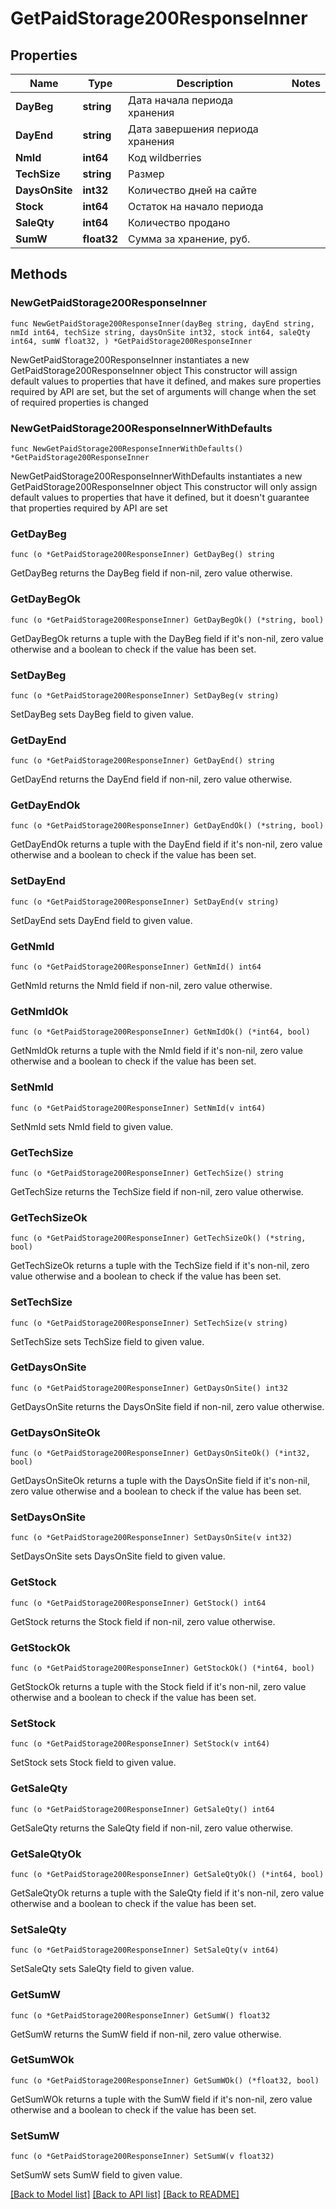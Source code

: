 # GetPaidStorage200ResponseInner

## Properties

Name | Type | Description | Notes
------------ | ------------- | ------------- | -------------
**DayBeg** | **string** | Дата начала периода хранения | 
**DayEnd** | **string** | Дата завершения периода хранения | 
**NmId** | **int64** | Код wildberries | 
**TechSize** | **string** | Размер | 
**DaysOnSite** | **int32** | Количество дней на сайте | 
**Stock** | **int64** | Остаток на начало периода | 
**SaleQty** | **int64** | Количество продано | 
**SumW** | **float32** | Сумма за хранение, руб. | 

## Methods

### NewGetPaidStorage200ResponseInner

`func NewGetPaidStorage200ResponseInner(dayBeg string, dayEnd string, nmId int64, techSize string, daysOnSite int32, stock int64, saleQty int64, sumW float32, ) *GetPaidStorage200ResponseInner`

NewGetPaidStorage200ResponseInner instantiates a new GetPaidStorage200ResponseInner object
This constructor will assign default values to properties that have it defined,
and makes sure properties required by API are set, but the set of arguments
will change when the set of required properties is changed

### NewGetPaidStorage200ResponseInnerWithDefaults

`func NewGetPaidStorage200ResponseInnerWithDefaults() *GetPaidStorage200ResponseInner`

NewGetPaidStorage200ResponseInnerWithDefaults instantiates a new GetPaidStorage200ResponseInner object
This constructor will only assign default values to properties that have it defined,
but it doesn't guarantee that properties required by API are set

### GetDayBeg

`func (o *GetPaidStorage200ResponseInner) GetDayBeg() string`

GetDayBeg returns the DayBeg field if non-nil, zero value otherwise.

### GetDayBegOk

`func (o *GetPaidStorage200ResponseInner) GetDayBegOk() (*string, bool)`

GetDayBegOk returns a tuple with the DayBeg field if it's non-nil, zero value otherwise
and a boolean to check if the value has been set.

### SetDayBeg

`func (o *GetPaidStorage200ResponseInner) SetDayBeg(v string)`

SetDayBeg sets DayBeg field to given value.


### GetDayEnd

`func (o *GetPaidStorage200ResponseInner) GetDayEnd() string`

GetDayEnd returns the DayEnd field if non-nil, zero value otherwise.

### GetDayEndOk

`func (o *GetPaidStorage200ResponseInner) GetDayEndOk() (*string, bool)`

GetDayEndOk returns a tuple with the DayEnd field if it's non-nil, zero value otherwise
and a boolean to check if the value has been set.

### SetDayEnd

`func (o *GetPaidStorage200ResponseInner) SetDayEnd(v string)`

SetDayEnd sets DayEnd field to given value.


### GetNmId

`func (o *GetPaidStorage200ResponseInner) GetNmId() int64`

GetNmId returns the NmId field if non-nil, zero value otherwise.

### GetNmIdOk

`func (o *GetPaidStorage200ResponseInner) GetNmIdOk() (*int64, bool)`

GetNmIdOk returns a tuple with the NmId field if it's non-nil, zero value otherwise
and a boolean to check if the value has been set.

### SetNmId

`func (o *GetPaidStorage200ResponseInner) SetNmId(v int64)`

SetNmId sets NmId field to given value.


### GetTechSize

`func (o *GetPaidStorage200ResponseInner) GetTechSize() string`

GetTechSize returns the TechSize field if non-nil, zero value otherwise.

### GetTechSizeOk

`func (o *GetPaidStorage200ResponseInner) GetTechSizeOk() (*string, bool)`

GetTechSizeOk returns a tuple with the TechSize field if it's non-nil, zero value otherwise
and a boolean to check if the value has been set.

### SetTechSize

`func (o *GetPaidStorage200ResponseInner) SetTechSize(v string)`

SetTechSize sets TechSize field to given value.


### GetDaysOnSite

`func (o *GetPaidStorage200ResponseInner) GetDaysOnSite() int32`

GetDaysOnSite returns the DaysOnSite field if non-nil, zero value otherwise.

### GetDaysOnSiteOk

`func (o *GetPaidStorage200ResponseInner) GetDaysOnSiteOk() (*int32, bool)`

GetDaysOnSiteOk returns a tuple with the DaysOnSite field if it's non-nil, zero value otherwise
and a boolean to check if the value has been set.

### SetDaysOnSite

`func (o *GetPaidStorage200ResponseInner) SetDaysOnSite(v int32)`

SetDaysOnSite sets DaysOnSite field to given value.


### GetStock

`func (o *GetPaidStorage200ResponseInner) GetStock() int64`

GetStock returns the Stock field if non-nil, zero value otherwise.

### GetStockOk

`func (o *GetPaidStorage200ResponseInner) GetStockOk() (*int64, bool)`

GetStockOk returns a tuple with the Stock field if it's non-nil, zero value otherwise
and a boolean to check if the value has been set.

### SetStock

`func (o *GetPaidStorage200ResponseInner) SetStock(v int64)`

SetStock sets Stock field to given value.


### GetSaleQty

`func (o *GetPaidStorage200ResponseInner) GetSaleQty() int64`

GetSaleQty returns the SaleQty field if non-nil, zero value otherwise.

### GetSaleQtyOk

`func (o *GetPaidStorage200ResponseInner) GetSaleQtyOk() (*int64, bool)`

GetSaleQtyOk returns a tuple with the SaleQty field if it's non-nil, zero value otherwise
and a boolean to check if the value has been set.

### SetSaleQty

`func (o *GetPaidStorage200ResponseInner) SetSaleQty(v int64)`

SetSaleQty sets SaleQty field to given value.


### GetSumW

`func (o *GetPaidStorage200ResponseInner) GetSumW() float32`

GetSumW returns the SumW field if non-nil, zero value otherwise.

### GetSumWOk

`func (o *GetPaidStorage200ResponseInner) GetSumWOk() (*float32, bool)`

GetSumWOk returns a tuple with the SumW field if it's non-nil, zero value otherwise
and a boolean to check if the value has been set.

### SetSumW

`func (o *GetPaidStorage200ResponseInner) SetSumW(v float32)`

SetSumW sets SumW field to given value.



[[Back to Model list]](../README.md#documentation-for-models) [[Back to API list]](../README.md#documentation-for-api-endpoints) [[Back to README]](../README.md)


